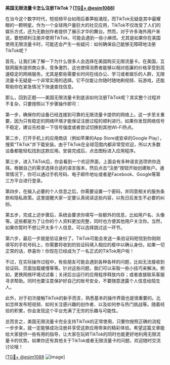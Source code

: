 **美国无限流量卡怎么注册TikTok？[[TG💪+ @esim1088](https://t.me/s/esim1088)]**

在当今这个数字时代，短视频平台如雨后春笋般涌现，而TikTok无疑是其中最耀眼的一颗明星。作为一个全球用户量巨大的社交应用，TikTok不仅改变了人们的娱乐方式，还为无数创作者提供了展示才华的舞台。然而，对于许多海外用户来说，要想顺利注册并使用TikTok，可能会遇到一些小麻烦。尤其是如果你在美国使用无限流量卡时，可能还会产生一些疑问：如何确保自己能够无障碍地注册TikTok呢？

首先，让我们来了解一下为什么很多人会选择在美国购买无限流量卡。在美国，互联网服务提供商众多，竞争激烈，这也使得消费者能够以相对低廉的价格享受到高速稳定的网络服务。尤其是那些需要长时间在线办公、学习或者娱乐的人群，无限流量卡无疑是一个非常实用的选择。它不仅能让你随时随地刷视频、玩游戏，还能帮助你在紧急情况下快速查找信息。

那么，回到正题——美国无限流量卡到底该如何注册TikTok呢？其实整个过程并不复杂，只要按照以下步骤操作即可：

第一步，确保你的设备已经连接到可靠的无限流量卡提供的网络上。这一步至关重要，因为只有稳定的网络环境才能保证注册过程的顺利进行。如果你发现网络信号不稳定，建议先检查一下信号强度或者尝试切换到其他Wi-Fi热点。

第二步，打开手机上的应用商店（例如苹果的App Store或安卓的Google Play），搜索“TikTok”并下载安装。由于TikTok在全球范围内都非常受欢迎，所以大多数设备都能轻松找到这款应用。安装完成后，点击图标进入应用程序。

第三步，进入TikTok后，你会看到一个欢迎界面，上面会有多种语言选项供你选择。根据自己的需求选择合适的语言版本，然后点击“注册”按钮开始创建账户。通常情况下，你可以通过手机号码、电子邮件地址或者是Facebook、Google等第三方平台进行登录。

第四步，在输入必要的个人信息之后，你需要设置一个密码，并同意相关的服务条款和隐私政策。这里提醒大家一定要认真阅读这些内容，以免日后发生不必要的纠纷。

第五步，完成上述步骤后，系统会要求你填写一些额外的信息，比如用户名、头像等。这些都是为了让你的个人资料更加完整，同时也方便其他用户关注你。当然，如果你暂时不想公开太多个人信息，可以选择跳过这一环节。

第六步，最后一步就是验证身份了。TikTok可能会发送一条验证码短信到你刚刚填写的手机号码上，你需要将收到的验证码填入相应的框中以确认身份。如果一切正常的话，恭喜你！你现在已经成为了一名正式的TikTok用户啦！

不过，在实际操作过程中，有些朋友可能会遇到各种各样的问题，比如无法接收到验证码、页面加载缓慢等等。针对这些问题，我们可以采取一些小技巧来解决。例如，更换网络环境试试看；关闭后台运行的应用程序释放内存；或者直接联系客服寻求帮助。同时也要注意保护好自己的账号安全，不要随意透露个人信息给陌生人。

此外，对于初次接触TikTok的新手而言，熟悉基本的操作界面也是很重要的。比如怎样发布短视频、如何关注感兴趣的创作者、以及如何参与热门挑战等。随着经验的积累，你会发现这个平台充满了无穷的乐趣与可能性。

总而言之，美国无限流量卡完全支持TikTok的正常使用，只要你按照正确的流程一步步来，就一定能够成功注册并享受这款应用带来的精彩体验。希望这篇文章能给大家提供一些有用的指导，让大家在玩转TikTok的同时也能更好地利用无限流量卡的优势。如果你还有其他关于TikTok或者无限流量卡的问题，欢迎随时交流讨论哦！

[[TG💪+ @esim1088](https://t.me/s/esim1088) ![Image](https://i.postimg.cc/4NQfJmqS/Snipaste-2025-05-13-00-14-12.png)]